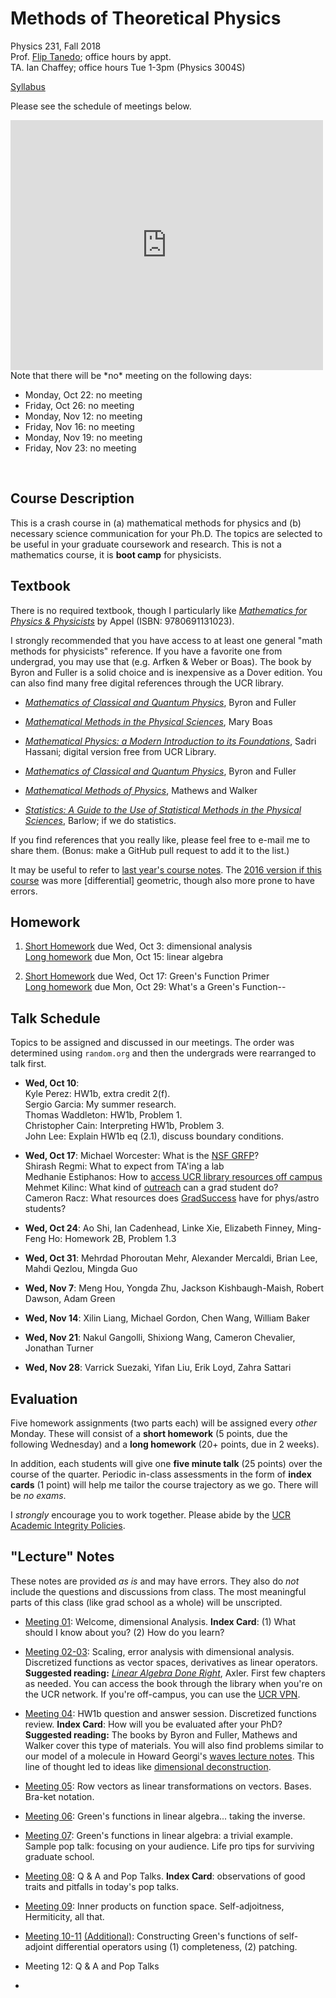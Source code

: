 # Methods of Theoretical Physics

Physics 231, Fall 2018  
Prof. [Flip Tanedo](http://physics.ucr.edu/~flip/); office hours by appt.  
TA. Ian Chaffey; office hours Tue 1-3pm (Physics 3004S)


[Syllabus](https://github.com/Tanedo/Physics231-2018/blob/master/syllabus/P231_Syllabus_2018.pdf)

Please see the schedule of meetings below.
<iframe src="https://calendar.google.com/calendar/embed?mode=AGENDA&amp;height=400&amp;wkst=1&amp;bgcolor=%23FFFFFF&amp;src=ucr.edu_8a868svun2q0agsnergs8nldr4%40group.calendar.google.com&amp;color=%23853104&amp;ctz=America%2FLos_Angeles" style="border-width:0" width="500" height="400" frameborder="0" scrolling="no"></iframe>
Note that there will be *no* meeting on the following days:

* Monday, Oct 22: no meeting
* Friday, Oct 26: no meeting
* Monday, Nov 12: no meeting
* Friday, Nov 16: no meeting
* Monday, Nov 19: no meeting
* Friday, Nov 23: no meeting

<br/>

## Course Description

This is a crash course in (a) mathematical methods for physics and (b) necessary science communication for your Ph.D. The topics are selected to be useful in your graduate coursework and research. This is not a mathematics course, it is **boot camp** for physicists. 

## Textbook

There is no required textbook, though I particularly like [*Mathematics for Physics & Physicists*](https://press.princeton.edu/titles/8452.html) by Appel (ISBN: 9780691131023). 

I strongly recommended that you have access to at least one general "math methods for physicists" reference. If you have a favorite one from undergrad, you may use that (e.g. Arfken & Weber or Boas). The book by Byron and Fuller is a solid choice and is inexpensive as a Dover edition. You can also find many free digital references through the UCR library.

* [*Mathematics of Classical and Quantum Physics*](http://store.doverpublications.com/048667164x.html),  Byron and Fuller

* [*Mathematical Methods in the Physical Sciences*](http://www.wiley.com/WileyCDA/WileyTitle/productCd-EHEP000360.html),  Mary Boas 

* [*Mathematical Physics: a Modern Introduction to its Foundations*](http://scotty.ucr.edu/record=b4477256~S5), Sadri Hassani; digital version free from UCR Library.

* [*Mathematics of Classical and Quantum Physics*](http://store.doverpublications.com/048667164x.html),  Byron and Fuller

* [*Mathematical Methods of Physics*](https://www.pearson.com/us/higher-education/program/Mathews-Mathematical-Methods-of-Physics-2nd-Edition/PGM138979.html), Mathews and Walker

* [*Statistics: A Guide to the Use of Statistical Methods in the Physical Sciences*](http://www.wiley.com/WileyCDA/WileyTitle/productCd-0471922951.html), Barlow; if we do statistics.

If you find references that you really like, please feel free to e-mail me to share them. (Bonus: make a GitHub pull request to add it to the list.)

It may be useful to refer to [last year's course notes](https://github.com/Tanedo/P231-2017). The [2016 version if this course](https://github.com/Tanedo/P231-2016) was more [differential] geometric, though also more prone to have errors.

## Homework

1. [Short Homework](https://github.com/Tanedo/Physics231-2018/blob/master/homework/P231_2018_HW1a.pdf) due Wed, Oct 3: dimensional analysis  
	[Long homework](https://github.com/Tanedo/Physics231-2018/blob/master/homework/P231_2018_HW1b.pdf) due Mon, Oct 15: linear algebra  

2. [Short Homework](https://github.com/Tanedo/Physics231-2018/blob/master/homework/P231_2018_HW2a.pdf) due Wed, Oct 17: Green's Function Primer  
	[Long homework](https://github.com/Tanedo/Physics231-2018/blob/master/homework/P231_2018_HW2b.pdf) due Mon, Oct 29: What's a Green's Function--

## Talk Schedule

Topics to be assigned and discussed in our meetings. The order was determined using `random.org` and then the undergrads were rearranged to talk first.

* **Wed, Oct 10**:  
Kyle Perez: HW1b, extra credit 2(f).  
Sergio Garcia: My summer research.   
Thomas Waddleton: HW1b, Problem 1.   
Christopher Cain: Interpreting HW1b, Problem 3.    
John Lee: Explain HW1b eq (2.1), discuss boundary conditions.  

* **Wed, Oct 17**:
Michael Worcester: What is the [NSF GRFP](https://www.nsfgrfp.org)?  
Shirash Regmi: What to expect from TA'ing a lab  
Medhanie Estiphanos: How to [access UCR library resources off campus](https://library.ucr.edu/using-the-library/technology-equipment/connect-from-off-campus)  
Mehmet Kilinc: What kind of [outreach](https://cnas.ucr.edu/outreach/) can a grad student do?  
Cameron Racz: What resources does [GradSuccess](http://graduate.ucr.edu/success.html) have for phys/astro students?    

* **Wed, Oct 24**:
Ao Shi,
Ian Cadenhead,
Linke Xie,
Elizabeth Finney,
Ming-Feng Ho: Homework 2B, Problem 1.3

* **Wed, Oct 31**:
Mehrdad Phoroutan Mehr,
Alexander Mercaldi,
Brian Lee,
Mahdi Qezlou,
Mingda Guo

* **Wed, Nov 7**:
Meng Hou,
Yongda Zhu,
Jackson Kishbaugh-Maish,
Robert Dawson,
Adam Green

* **Wed, Nov 14**:
Xilin Liang,
Michael Gordon,
Chen Wang,
William Baker

* **Wed, Nov 21**:
Nakul Gangolli,
Shixiong Wang,
Cameron Chevalier,
Jonathan Turner

* **Wed, Nov 28**:
Varrick Suezaki,
Yifan Liu,
Erik Loyd,
Zahra Sattari

## Evaluation

Five homework assignments (two parts each) will be assigned every *other* Monday. These will consist of a **short homework** (5 points, due the following Wednesday) and a **long homework** (20+ points, due in 2 weeks). 

In addition, each students will give one **five minute talk** (25 points) over the course of the quarter. Periodic in-class assessments in the form of **index cards** (1 point) will help me tailor the course trajectory as we go. There will be *no exams*. 

I *strongly* encourage you to work together. Please abide by the [UCR Academic Integrity Policies](http://conduct.ucr.edu/policies/academicintegrity.html).

## "Lecture" Notes

These notes are provided *as is* and may have errors. They also do *not* include the questions and discussions from class. The most meaningful parts of this class (like grad school as a whole) will be unscripted.

* [Meeting 01](https://github.com/Tanedo/Physics231-2018/blob/master/lectures/Lec01.pdf): Welcome, dimensional Analysis. **Index Card**: (1) What should I know about you? (2) How do you learn?

* [Meeting 02-03](https://github.com/Tanedo/Physics231-2018/blob/master/lectures/Lec02-03.pdf): Scaling, error analysis with dimensional analysis. Discretized functions as vector spaces, derivatives as linear operators. **Suggested reading:** *[Linear Algebra Done Right](https://link.springer.com/book/10.1007/978-3-319-11080-6)*, Axler. First few chapters as needed. You can access the book through the library when you're on the UCR network. If you're off-campus, you can use the [UCR VPN](http://cnc.ucr.edu/vpn/).

* [Meeting 04](https://github.com/Tanedo/Physics231-2018/blob/master/lectures/Lec04.pdf): HW1b question and answer session. Discretized functions review. **Index Card**: How will you be evaluated after your PhD? **Suggested reading:** The books by Byron and Fuller, Mathews and Walker cover this type of materials. You will also find problems similar to our model of a molecule in Howard Georgi's [waves lecture notes](http://www.people.fas.harvard.edu/~hgeorgi/onenew.pdf). This line of thought led to ideas like [dimensional deconstruction](https://en.wikipedia.org/wiki/Dimensional_deconstruction). 

* [Meeting 05](https://github.com/Tanedo/Physics231-2018/blob/master/lectures/Lec05.pdf): Row vectors as linear transformations on vectors. Bases. Bra-ket notation.

* [Meeting 06](https://github.com/Tanedo/Physics231-2018/blob/master/lectures/Lec06.pdf): Green's functions in linear algebra... taking the inverse.

* [Meeting 07](https://github.com/Tanedo/Physics231-2018/blob/master/lectures/Lec07.pdf): Green's functions in linear algebra: a trivial example. Sample pop talk: focusing on your audience. Life pro tips for surviving graduate school. 

* [Meeting 08](https://github.com/Tanedo/Physics231-2018/blob/master/lectures/Lec08.pdf): Q & A and Pop Talks. **Index Card**: observations of good traits and pitfalls in today's pop talks. 

* [Meeting 09](https://github.com/Tanedo/Physics231-2018/blob/master/lectures/Lec09.pdf): Inner products on function space. Self-adjoitness, Hermiticity, all that.

* [Meeting 10-11](https://github.com/Tanedo/Physics231-2018/blob/master/lectures/Lec10.pdf) [(Additional)](https://github.com/Tanedo/Physics231-2018/blob/master/lectures/Lec11.pdf): Constructing Green's functions of self-adjoint differential operators using (1) completeness, (2) patching.  

* Meeting 12: Q & A and Pop Talks

* 